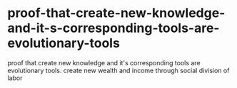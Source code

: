 # proof-that-create-new-knowledge-and-it-s-corresponding-tools-are-evolutionary-tools
proof that create new knowledge and it's corresponding tools are evolutionary tools. create new wealth and income through social division of labor
